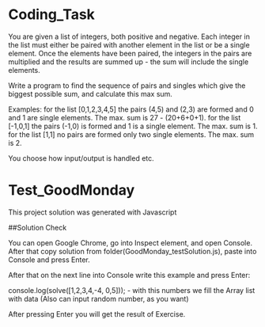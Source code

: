 # Coding_Task

You are given a list of integers, both positive and negative. Each integer in the list must either be paired with another 
element in the list or be a single element. Once the elements have been paired, the integers in the pairs are multiplied and 
the results are summed up - the sum will include the single elements.

Write a program to find the sequence of pairs and singles which give the biggest possible sum, and calculate this max sum.

Examples:
for the list [0,1,2,3,4,5] the pairs (4,5) and (2,3) are formed and 0 and 1 are single elements. The max. sum is 27 - (20+6+0+1).
for the list [-1,0,1] the pairs (-1,0) is formed and 1 is a single element. The max. sum is 1.
for the list [1,1] no pairs are formed only two single elements. The max. sum is 2. 

You choose how input/output is handled etc.

# Test_GoodMonday

This project solution was generated with Javascript 

##Solution Check

You can open Google Chrome, go into Inspect element, and open Console. After that copy solution
from folder(GoodMonday_testSolution.js), paste into Console and press Enter.

After that on the next line into Console write this example and press Enter:

console.log(solve([1,2,3,4,-4, 0,5]));  - with this numbers we fill the Array list with data (Also can input random number, as you want)

After pressing Enter you will get the result of Exercise.



